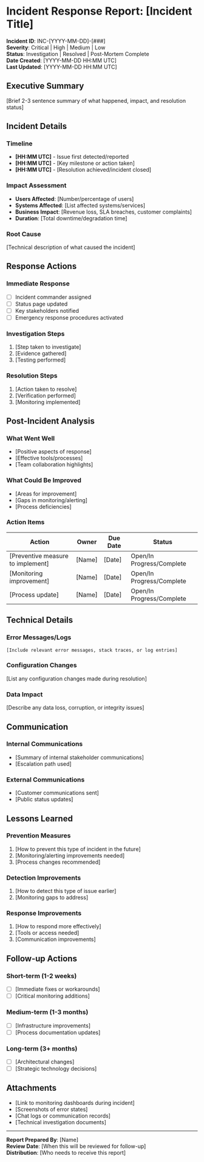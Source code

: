 # Incident Response Report: [Incident Title]

**Incident ID**: INC-[YYYY-MM-DD]-[###]\
**Severity**: Critical | High | Medium | Low\
**Status**: Investigation | Resolved | Post-Mortem Complete\
**Date Created**: [YYYY-MM-DD HH:MM UTC]\
**Last Updated**: [YYYY-MM-DD HH:MM UTC]

## Executive Summary

[Brief 2-3 sentence summary of what happened, impact, and resolution status]

## Incident Details

### Timeline

- **[HH:MM UTC]** - Issue first detected/reported
- **[HH:MM UTC]** - [Key milestone or action taken]
- **[HH:MM UTC]** - [Resolution achieved/incident closed]

### Impact Assessment

- **Users Affected**: [Number/percentage of users]
- **Systems Affected**: [List affected systems/services]
- **Business Impact**: [Revenue loss, SLA breaches, customer complaints]
- **Duration**: [Total downtime/degradation time]

### Root Cause

[Technical description of what caused the incident]

## Response Actions

### Immediate Response

- [ ] Incident commander assigned
- [ ] Status page updated
- [ ] Key stakeholders notified
- [ ] Emergency response procedures activated

### Investigation Steps

1. [Step taken to investigate]
2. [Evidence gathered]
3. [Testing performed]

### Resolution Steps

1. [Action taken to resolve]
2. [Verification performed]
3. [Monitoring implemented]

## Post-Incident Analysis

### What Went Well

- [Positive aspects of response]
- [Effective tools/processes]
- [Team collaboration highlights]

### What Could Be Improved

- [Areas for improvement]
- [Gaps in monitoring/alerting]
- [Process deficiencies]

### Action Items

| Action                            | Owner  | Due Date | Status                    |
| --------------------------------- | ------ | -------- | ------------------------- |
| [Preventive measure to implement] | [Name] | [Date]   | Open/In Progress/Complete |
| [Monitoring improvement]          | [Name] | [Date]   | Open/In Progress/Complete |
| [Process update]                  | [Name] | [Date]   | Open/In Progress/Complete |

## Technical Details

### Error Messages/Logs

```
[Include relevant error messages, stack traces, or log entries]
```

### Configuration Changes

[List any configuration changes made during resolution]

### Data Impact

[Describe any data loss, corruption, or integrity issues]

## Communication

### Internal Communications

- [Summary of internal stakeholder communications]
- [Escalation path used]

### External Communications

- [Customer communications sent]
- [Public status updates]

## Lessons Learned

### Prevention Measures

1. [How to prevent this type of incident in the future]
2. [Monitoring/alerting improvements needed]
3. [Process changes recommended]

### Detection Improvements

1. [How to detect this type of issue earlier]
2. [Monitoring gaps to address]

### Response Improvements

1. [How to respond more effectively]
2. [Tools or access needed]
3. [Communication improvements]

## Follow-up Actions

### Short-term (1-2 weeks)

- [ ] [Immediate fixes or workarounds]
- [ ] [Critical monitoring additions]

### Medium-term (1-3 months)

- [ ] [Infrastructure improvements]
- [ ] [Process documentation updates]

### Long-term (3+ months)

- [ ] [Architectural changes]
- [ ] [Strategic technology decisions]

## Attachments

- [Link to monitoring dashboards during incident]
- [Screenshots of error states]
- [Chat logs or communication records]
- [Technical investigation documents]

---

**Report Prepared By**: [Name]\
**Review Date**: [When this will be reviewed for follow-up]\
**Distribution**: [Who needs to receive this report]
